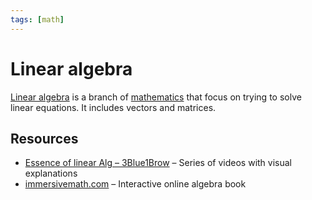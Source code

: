 ```yaml
---
tags: [math]
---
```


# Linear algebra

[Linear algebra](https://simple.wikipedia.org/wiki/Linear_algebra) is a branch of [mathematics](../maths.md) that focus on trying to solve linear equations. It includes vectors and matrices. 

## Resources

- [Essence of linear Alg – 3Blue1Brow](https://www.youtube.com/watch?v=kjBOesZCoqc&list=PL0-GT3co4r2y2YErbmuJw2L5tW4Ew2O5B) – Series of videos with visual explanations
- [immersivemath.com](https://immersivemath.com) – Interactive online algebra book
